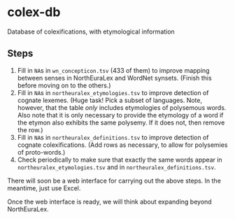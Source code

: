 # colex-db
Database of colexifications, with etymological information

## Steps

1. Fill in `NA`s in `wn_concepticon.tsv` (433 of them) to improve mapping between senses in NorthEuraLex and WordNet synsets. (Finish this before moving on to the others.)
2. Fill in `NA`s in `northeuralex_etymologies.tsv` to improve detection of cognate lexemes. (Huge task! Pick a subset of languages. Note, however, that the table *only* includes etymologies of polysemous words. Also note that it is only necessary to provide the etymology of a word if the etymon also exhibits the same polysemy. If it does not, then remove the row.)
3. Fill in `NA`s in `northeuralex_definitions.tsv` to improve detection of cognate colexifications. (Add rows as necessary, to allow for polysemies of proto-words.)
4. Check periodically to make sure that exactly the same words appear in `northeuralex_etymologies.tsv` and in `northeuralex_definitions.tsv`.

There will soon be a web interface for carrying out the above steps. In the meantime, just use Excel.

Once the web interface is ready, we will think about expanding beyond NorthEuraLex.
